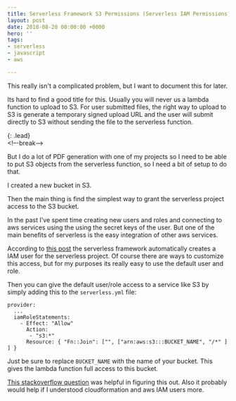 ```yaml
---
title: Serverless Framework S3 Permissions (Serverless IAM Permissions)
layout: post
date: 2018-08-28 00:00:00 +0000
hero: ''
tags:
- serverless
- javascript
- aws

---
```

This really isn't a complicated problem, but I want to document this for later.

Its hard to find a good title for this. Usually you will never us a lambda function to upload to S3. For user submitted files, the right way to upload to S3 is generate a temporary signed upload URL and the user will submit directly to S3 without sending the file to the serverless function.

{: .lead}  
<!–-break-–>

But I do a lot of PDF generation with one of my projects so I need to be able to put S3 objects from the serverless function, so I need a bit of setup to do that.

I created a new bucket in S3.

Then the main thing is find the simplest way to grant the serverless project access to the S3 bucket.

In the past I've spent time creating new users and roles and connecting to aws services using the using the secret keys of the user. But one of the main benefits of serverless is the easy integration of other aws services.

According to [this post](https://serverless.com/framework/docs/providers/aws/guide/iam/ "https://serverless.com/framework/docs/providers/aws/guide/iam/") the serverless framework automatically creates a IAM user for the serverless project. Of course there are ways to customize this access, but for my purposes its really easy to use the default user and role.

Then you can give the default user/role access to a service like S3 by simply adding this to the `serverless.yml` file:

    provider:
      ...
      iamRoleStatements:
        - Effect: "Allow"
          Action:
           - "s3:*"
          Resource: { "Fn::Join": ["", ["arn:aws:s3:::BUCKET_NAME", "/*" ] ] }

Just be sure to replace `BUCKET_NAME` with the name of your bucket. This gives the lambda function full access to this bucket.

[This stackoverflow question](https://stackoverflow.com/questions/46098173/how-to-add-iamrolestatements-to-s3-trigger-bucket-in-serverless-framework "https://stackoverflow.com/questions/46098173/how-to-add-iamrolestatements-to-s3-trigger-bucket-in-serverless-framework") was helpful in figuring this out. Also it probably would help if I understood cloudformation and aws IAM users more.
